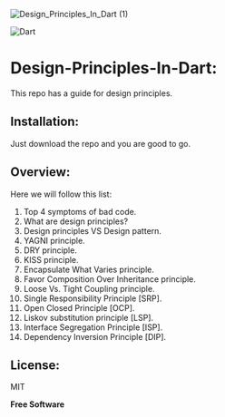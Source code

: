 ![Design_Principles_In_Dart (1)](https://user-images.githubusercontent.com/36957530/159173107-38f03a53-666a-4ddb-b85c-15d6f70d9c9d.png)


![Dart](https://img.shields.io/badge/dart-%230175C2.svg?style=for-the-badge&logo=dart&logoColor=white)

# Design-Principles-In-Dart:
This repo has a guide for design principles.


## Installation:

Just download the repo and you are good to go.

## Overview:
 Here we will follow this list:
 1. Top 4 symptoms of bad code.
 2. What are design principles?
 3. Design principles VS Design pattern.
 4. YAGNI principle.
 5. DRY principle.
 6. KISS principle.
 7. Encapsulate What Varies principle.
 8. Favor Composition Over Inheritance principle.
 9. Loose Vs. Tight Coupling principle.
 10. Single Responsibility Principle [SRP].
 11. Open Closed Principle [OCP].
 12. Liskov substitution principle [LSP].
 13. Interface Segregation Principle [ISP].
 14. Dependency Inversion Principle [DIP]. 

## License:

MIT

**Free Software**
